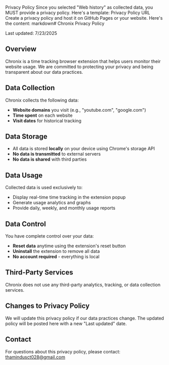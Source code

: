 Privacy Policy
Since you selected "Web history" as collected data, you MUST provide a privacy policy. Here's a template:
Privacy Policy URL
Create a privacy policy and host it on GitHub Pages or your website. Here's the content:
markdown# Chronix Privacy Policy

Last updated: 7/23/2025

## Overview
Chronix is a time tracking browser extension that helps users monitor their website usage. We are committed to protecting your privacy and being transparent about our data practices.

## Data Collection
Chronix collects the following data:
- **Website domains** you visit (e.g., "youtube.com", "google.com")
- **Time spent** on each website
- **Visit dates** for historical tracking

## Data Storage
- All data is stored **locally** on your device using Chrome's storage API
- **No data is transmitted** to external servers
- **No data is shared** with third parties


## Data Usage
Collected data is used exclusively to:
- Display real-time time tracking in the extension popup
- Generate usage analytics and graphs
- Provide daily, weekly, and monthly usage reports

## Data Control
You have complete control over your data:
- **Reset data** anytime using the extension's reset button
- **Uninstall** the extension to remove all data
- **No account required** - everything is local

## Third-Party Services
Chronix does not use any third-party analytics, tracking, or data collection services.

## Changes to Privacy Policy
We will update this privacy policy if our data practices change. The updated policy will be posted here with a new "Last updated" date.

## Contact
For questions about this privacy policy, please contact: thamindusct028@gmail.com

